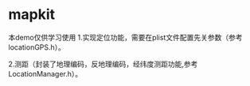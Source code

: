 # mapkit
本demo仅供学习使用
1.实现定位功能，需要在plist文件配置先关参数（参考locationGPS.h）。



2.测距（封装了地理编码，反地理编码，经纬度测距功能,参考LocationManager.h）。
